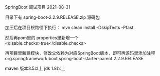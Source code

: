 SpringBoot 调试项目 2021-08-31

目录下有 spring-boot-2.2.9.RELEASE.zip 源码包

加压后在项目根路径下执行： mvn clean install -DskipTests -Pfast

然后再pom里的 properties里新增一个 
    <disable.checks>true</disable.checks>

再项目里新建模块，修改父依赖为对应SpringBoot版本，即可再源码里添加注释
<parent>
    <groupId>org.springframework.boot</groupId>
    <artifactId>spring-boot-starter-parent</artifactId>
    <version>2.2.9.RELEASE</version>
    <relativePath/> <!-- lookup parent from repository -->
</parent>

maven 版本3.5以上
jdk  1.8以上